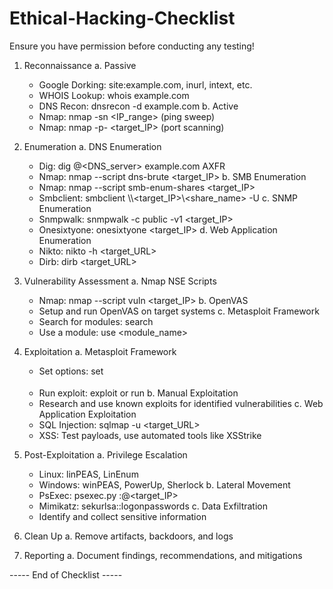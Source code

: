 # Ethical-Hacking-Checklist

Ensure you have permission before conducting any testing!

1. Reconnaissance
   a. Passive
      - Google Dorking: site:example.com, inurl, intext, etc.
      - WHOIS Lookup: whois example.com
      - DNS Recon: dnsrecon -d example.com
   b. Active
      - Nmap: nmap -sn <IP_range> (ping sweep)
      - Nmap: nmap -p- <target_IP> (port scanning)

2. Enumeration
   a. DNS Enumeration
      - Dig: dig @<DNS_server> example.com AXFR
      - Nmap: nmap --script dns-brute <target_IP>
   b. SMB Enumeration
      - Nmap: nmap --script smb-enum-shares <target_IP>
      - Smbclient: smbclient \\\\<target_IP>\\<share_name> -U <username>
   c. SNMP Enumeration
      - Snmpwalk: snmpwalk -c public -v1 <target_IP>
      - Onesixtyone: onesixtyone <target_IP>
   d. Web Application Enumeration
      - Nikto: nikto -h <target_URL>
      - Dirb: dirb <target_URL>

3. Vulnerability Assessment
   a. Nmap NSE Scripts
      - Nmap: nmap --script vuln <target_IP>
   b. OpenVAS
      - Setup and run OpenVAS on target systems
   c. Metasploit Framework
      - Search for modules: search <vulnerability>
      - Use a module: use <module_name>

4. Exploitation
   a. Metasploit Framework
      - Set options: set <option> <value>
      - Run exploit: exploit or run
   b. Manual Exploitation
      - Research and use known exploits for identified vulnerabilities
   c. Web Application Exploitation
      - SQL Injection: sqlmap -u <target_URL>
      - XSS: Test payloads, use automated tools like XSStrike

5. Post-Exploitation
   a. Privilege Escalation
      - Linux: linPEAS, LinEnum
      - Windows: winPEAS, PowerUp, Sherlock
   b. Lateral Movement
      - PsExec: psexec.py <username>:<password>@<target_IP>
      - Mimikatz: sekurlsa::logonpasswords
   c. Data Exfiltration
      - Identify and collect sensitive information

6. Clean Up
   a. Remove artifacts, backdoors, and logs

7. Reporting
   a. Document findings, recommendations, and mitigations

----- End of Checklist -----
